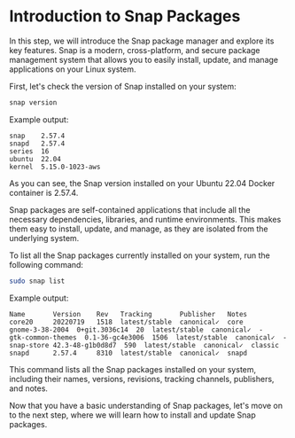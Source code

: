 # Introduction to Snap Packages

In this step, we will introduce the Snap package manager and explore its key features. Snap is a modern, cross-platform, and secure package management system that allows you to easily install, update, and manage applications on your Linux system.

First, let's check the version of Snap installed on your system:

```bash
snap version
```

Example output:

```
snap    2.57.4
snapd   2.57.4
series  16
ubuntu  22.04
kernel  5.15.0-1023-aws
```

As you can see, the Snap version installed on your Ubuntu 22.04 Docker container is 2.57.4.

Snap packages are self-contained applications that include all the necessary dependencies, libraries, and runtime environments. This makes them easy to install, update, and manage, as they are isolated from the underlying system.

To list all the Snap packages currently installed on your system, run the following command:

```bash
sudo snap list
```

Example output:

```
Name       Version    Rev   Tracking       Publisher   Notes
core20     20220719   1518  latest/stable  canonical✓  core
gnome-3-38-2004  0+git.3036c14  20  latest/stable  canonical✓  -
gtk-common-themes  0.1-36-gc4e3006  1506  latest/stable  canonical✓  -
snap-store 42.3-48-g1b0d8d7  590  latest/stable  canonical✓  classic
snapd      2.57.4     8310  latest/stable  canonical✓  snapd
```

This command lists all the Snap packages installed on your system, including their names, versions, revisions, tracking channels, publishers, and notes.

Now that you have a basic understanding of Snap packages, let's move on to the next step, where we will learn how to install and update Snap packages.
